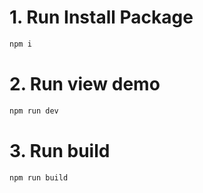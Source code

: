 # 1. Run Install Package
```sh
npm i
```
# 2. Run view demo
```sh
npm run dev
```

# 3. Run build
```sh
npm run build
```


